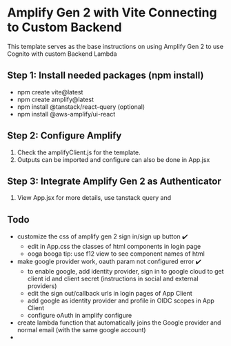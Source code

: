 # Amplify Gen 2 with Vite Connecting to Custom Backend

This template serves as the base instructions on using Amplify Gen 2 to use Cognito with custom Backend Lambda

## Step 1: Install needed packages (npm install)

- npm create vite@latest
- npm create amplify@latest
- npm install @tanstack/react-query (optional)
- npm install @aws-amplify/ui-react

## Step 2: Configure Amplify

1. Check the amplifyClient.js for the template.
2. Outputs can be imported and configure can also be done in App.jsx

## Step 3: Integrate Amplify Gen 2 as Authenticator

1. View App.jsx for more details, use tanstack query and

## Todo

- customize the css of amplify gen 2 sign in/sign up button ✔️
  - edit in App.css the classes of html components in login page
  - ooga booga tip: use f12 view to see component names of html
- make google provider work, oauth param not configured error ✔️
  - to enable google, add identity provider, sign in to google cloud to get client id and client secret (instructions in social and external providers)
  - edit the sign out/callback urls in login pages of App Client
  - add google as identity provider and profile in OIDC scopes in App Client
  - configure oAuth in amplify configure
- create lambda function that automatically joins the Google provider and normal email (with the same google account)
-
